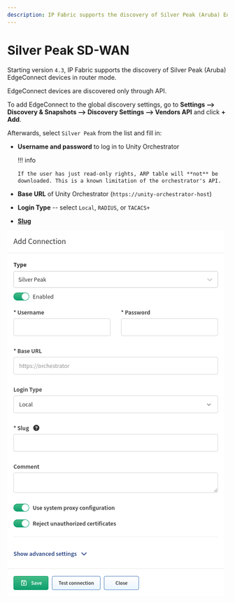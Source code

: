 ```yaml
---
description: IP Fabric supports the discovery of Silver Peak (Aruba) EdgeConnect devices in router mode. EdgeConnect devices are discovered only through API.
---
```


# Silver Peak SD-WAN

Starting version `4.3`, IP Fabric supports the discovery of Silver Peak (Aruba) EdgeConnect devices in router mode.

EdgeConnect devices are discovered only through API.

To add EdgeConnect to the global discovery settings, go to **Settings --> Discovery & Snapshots --> Discovery Settings --> Vendors API** and click **+ Add**.

Afterwards, select `Silver Peak` from the list and fill in:

- **Username and password** to log in to Unity Orchestrator

  !!! info

      If the user has just read-only rights, ARP table will **not** be
      downloaded. This is a known limitation of the orchestrator's API.

- **Base URL** of Unity Orchestrator (`https://unity-orchestrator-host`)

- **Login Type** -- select `Local`, `RADIUS`, or `TACACS+`

- [**Slug**](index.md#slug-and-comment)

![Add Silver Peak API](silver_peak_api_add.png)
